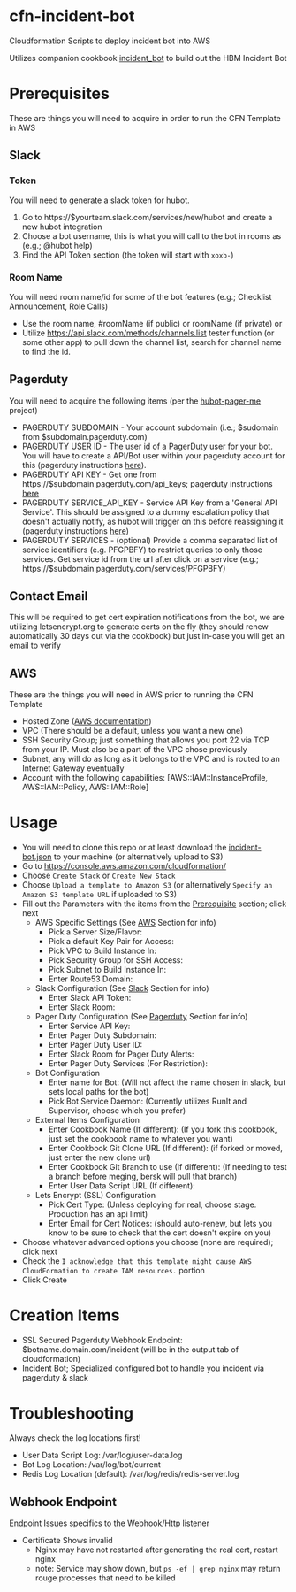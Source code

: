 # cfn-incident-bot
Cloudformation Scripts to deploy incident bot into AWS

Utilizes companion cookbook [incident_bot](https://github.com/HearstAT/cookbook-incident-bot) to build out the HBM Incident Bot

# Prerequisites
These are things you will need to acquire in order to run the CFN Template in AWS

## Slack

### Token
You will need to generate a slack token for hubot.

1. Go to https://$yourteam.slack.com/services/new/hubot and create a new hubot integration
2. Choose a bot username, this is what you will call to the bot in rooms as (e.g.; @hubot help)
3. Find the API Token section (the token will start with `xoxb-`)

### Room Name
You will need room name/id for some of the bot features (e.g.; Checklist Announcement, Role Calls)
* Use the room name, #roomName (if public) or roomName (if private)
or
* Utilize https://api.slack.com/methods/channels.list tester function (or some other app) to pull down the channel list, search for channel name to find the id.

## Pagerduty
You will need to acquire the following items (per the [hubot-pager-me](https://github.com/hubot-scripts/hubot-pager-me) project)

* PAGERDUTY SUBDOMAIN - Your account subdomain (i.e.; $sudomain from $subdomain.pagerduty.com)
* PAGERDUTY USER ID - The user id of a PagerDuty user for your bot. You will have to create a API/Bot user within your pagerduty account for this (pagerduty instructions [here](https://support.pagerduty.com/hc/en-us/articles/202828720-Adding-Users)).
* PAGERDUTY API KEY - Get one from https://$subdomain.pagerduty.com/api_keys; pagerduty instructions [here](https://support.pagerduty.com/hc/en-us/articles/202829310-Generating-an-API-Key)
* PAGERDUTY SERVICE_API_KEY - Service API Key from a 'General API Service'. This should be assigned to a dummy escalation policy that doesn't actually notify, as hubot will trigger on this before reassigning it (pagerduty instructions [here](https://support.pagerduty.com/hc/en-us/articles/202830340-Creating-a-Generic-API-Service))
* PAGERDUTY SERVICES - (optional) Provide a comma separated list of service identifiers (e.g. PFGPBFY) to restrict queries to only those services. Get service id from the url after click on a service (e.g.; https://$subdomain.pagerduty.com/services/PFGPBFY)

## Contact Email
This will be required to get cert expiration notifications from the bot, we are utilizing letsencrypt.org to generate certs on the fly (they should renew automatically 30 days out via the cookbook) but just in-case you will get an email to verify

## AWS
These are the things you will need in AWS prior to running the CFN Template

* Hosted Zone ([AWS documentation](http://docs.aws.amazon.com/Route53/latest/DeveloperGuide/AboutHostedZones.html))
* VPC (There should be a default, unless you want a new one)
* SSH Security Group; just something that allows you port 22 via TCP from your IP. Must also be a part of the VPC chose previously
* Subnet, any will do as long as it belongs to the VPC and is routed to an Internet Gateway eventually
* Account with the following capabilities: [AWS::IAM::InstanceProfile, AWS::IAM::Policy, AWS::IAM::Role]

# Usage

* You will need to clone this repo or at least download the [incident-bot.json](incident-bot.json) to your machine (or alternatively upload to S3)
* Go to https://console.aws.amazon.com/cloudformation/
* Choose `Create Stack` or `Create New Stack`
* Choose `Upload a template to Amazon S3` (or alternatively `Specify an Amazon S3 template URL` if uploaded to S3)
* Fill out the Parameters with the items from the [Prerequisite](#prerequisites) section; click next
    * AWS Specific Settings (See [AWS](#aws) Section for info)
        * Pick a Server Size/Flavor:
        * Pick a default Key Pair for Access:
        * Pick VPC to Build Instance In:
        * Pick Security Group for SSH Access:
        * Pick Subnet to Build Instance In:
        * Enter Route53 Domain:
    * Slack Configuration (See [Slack](#slack) Section for info)
        * Enter Slack API Token:
        * Enter Slack Room:
    * Pager Duty Configuration (See [Pagerduty](#pagerduty) Section for info)
        * Enter Service API Key:
        * Enter Pager Duty Subdomain:
        * Enter Pager Duty User ID:
        * Enter Slack Room for Pager Duty Alerts:
        * Enter Pager Duty Services (For Restriction):
    * Bot Configuration
        * Enter name for Bot: (Will not affect the name chosen in slack, but sets local paths for the bot)
        * Pick Bot Service Daemon: (Currently utilizes RunIt and Supervisor, choose which you prefer)
    * External Items Configuration
        * Enter Cookbook Name (If different): (If you fork this cookbook, just set the cookbook name to whatever you want)
        * Enter Cookbook Git Clone URL (If different): (if forked or moved, just enter the new clone url)
        * Enter Cookbook Git Branch to use (If different): (If needing to test a branch before meging, bersk will pull that branch)
        * Enter User Data Script URL (If different):
    * Lets Encrypt (SSL) Configuration
        * Pick Cert Type: (Unless deploying for real, choose stage. Production has an api limit)
        * Enter Email for Cert Notices: (should auto-renew, but lets you know to be sure to check that the cert doesn't expire on you)
* Choose whatever advanced options you choose (none are required); click next
* Check the `I acknowledge that this template might cause AWS CloudFormation to create IAM resources.` portion
* Click Create

# Creation Items
* SSL Secured Pagerduty Webhook Endpoint: $botname.domain.com/incident (will be in the output tab of cloudformation)
* Incident Bot; Specialized configured bot to handle you incident via pagerduty & slack

# Troubleshooting
Always check the log locations first!

* User Data Script Log: /var/log/user-data.log
* Bot Log Location: /var/log/bot/current
* Redis Log Location (default): /var/log/redis/redis-server.log

## Webhook Endpoint
Endpoint Issues specifics to the Webhook/Http listener

* Certificate Shows invalid
    * Nginx may have not restarted after generating the real cert, restart nginx
    * note: Service may show down, but `ps -ef | grep nginx` may return rouge processes that need to be killed
